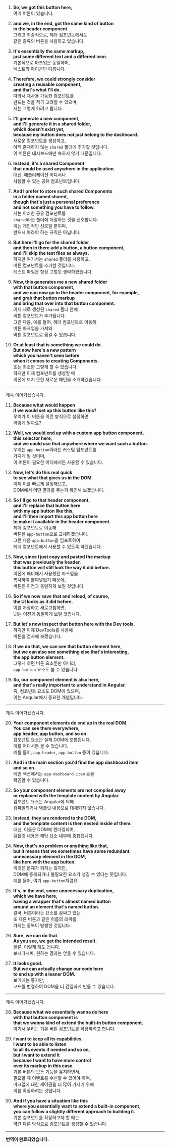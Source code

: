 1. **So, we got this button here,**  
   여기 버튼이 있습니다.

2. **and we, in the end, got the same kind of button**  
   **in the header component.**  
   그리고 최종적으로, 헤더 컴포넌트에서도  
   같은 종류의 버튼을 사용하고 있습니다.

3. **It's essentially the same markup,**  
   **just some different text and a different icon.**  
   기본적으로 마크업은 동일하며,  
   텍스트와 아이콘만 다릅니다.

4. **Therefore, we could strongly consider**  
   **creating a reusable component,**  
   **and that's what I'll do.**  
   따라서 재사용 가능한 컴포넌트를  
   만드는 것을 적극 고려할 수 있으며,  
   저는 그렇게 하려고 합니다.

5. **I'll generate a new component,**  
   **and I'll generate it in a shared folder,**  
   **which doesn't exist yet,**  
   **because my button does not just belong to the dashboard.**  
   새로운 컴포넌트를 생성하고,  
   아직 존재하지 않는 `shared` 폴더에 추가할 것입니다.  
   이 버튼은 대시보드에만 속하지 않기 때문입니다.

6. **Instead, it's a shared Component**  
   **that could be used anywhere in the application.**  
   대신, 애플리케이션 어디서나  
   사용할 수 있는 공유 컴포넌트입니다.

7. **And I prefer to store such shared Components**  
   **in a folder named shared,**  
   **though that's just a personal preference**  
   **and not something you have to follow.**  
   저는 이러한 공유 컴포넌트를  
   `shared`라는 폴더에 저장하는 것을 선호합니다.  
   이는 개인적인 선호일 뿐이며,  
   반드시 따라야 하는 규칙은 아닙니다.

8. **But here I'll go for the shared folder**  
   **and then in there add a button, a button component,**  
   **and I'll skip the test files as always.**  
   하지만 여기서는 `shared` 폴더를 사용하고,  
   버튼 컴포넌트를 추가할 것입니다.  
   테스트 파일은 항상 그렇듯 생략하겠습니다.

9. **Now, this generates me a new shared folder**  
   **with that button component,**  
   **and we can now go to the header component, for example,**  
   **and grab that button markup**  
   **and bring that over into that button component.**  
   이제 새로 생성된 `shared` 폴더 안에  
   버튼 컴포넌트가 추가됩니다.  
   그런 다음, 예를 들어, 헤더 컴포넌트로 이동해  
   버튼 마크업을 가져와  
   버튼 컴포넌트로 옮길 수 있습니다.

10. **Or at least that is something we could do.**  
    **But now here's a new pattern**  
    **which you haven't seen before**  
    **when it comes to creating Components.**  
    또는 최소한 그렇게 할 수 있습니다.  
    하지만 이제 컴포넌트를 생성할 때  
    이전에 보지 못한 새로운 패턴을 소개하겠습니다.

---

계속 이어가겠습니다.

11. **Because what would happen**  
    **if we would set up this button like this?**  
    우리가 이 버튼을 이런 방식으로 설정하면  
    어떻게 될까요?

12. **Well, we would end up with a custom app button component,**  
    **this selector here,**  
    **and we could use that anywhere where we want such a button.**  
    우리는 `app-button`이라는 커스텀 컴포넌트를  
    가지게 될 것이며,  
    이 버튼이 필요한 어디에서든 사용할 수 있습니다.

13. **Now, let's do this real quick**  
    **to see what that gives us in the DOM.**  
    이제 이를 빠르게 설정해보고,  
    DOM에서 어떤 결과를 주는지 확인해 보겠습니다.

14. **So I'll go to that header component,**  
    **and I'll replace that button here**  
    **with my app button like this,**  
    **and I'll then import this app button here**  
    **to make it available in the header component.**  
    헤더 컴포넌트로 이동해  
    버튼을 `app-button`으로 교체하겠습니다.  
    그런 다음 `app-button`을 임포트하여  
    헤더 컴포넌트에서 사용할 수 있도록 하겠습니다.

15. **Now, since I just copy and pasted the markup**  
    **that was previously the header,**  
    **this button will still look the way it did before.**  
    이전에 헤더에서 사용했던 마크업을  
    복사하여 붙여넣었기 때문에,  
    버튼은 이전과 동일하게 보일 것입니다.

16. **So if we now save that and reload, of course,**  
    **the UI looks as it did before.**  
    이를 저장하고 새로고침하면,  
    UI는 이전과 동일하게 보일 것입니다.

17. **But let's now inspect that button here with the Dev tools.**  
    하지만 이제 DevTools를 사용해  
    버튼을 검사해 보겠습니다.

18. **If we do that, we can see that button element here,**  
    **but we can also see something else that's interesting,**  
    **the app button element.**  
    그렇게 하면 버튼 요소뿐만 아니라,  
    `app-button` 요소도 볼 수 있습니다.

19. **So, our component element is also here,**  
    **and that's really important to understand in Angular.**  
    즉, 컴포넌트 요소도 DOM에 있으며,  
    이는 Angular에서 중요한 개념입니다.

---

계속 이어가겠습니다.

20. **Your component elements do end up in the real DOM.**  
    **You can see them everywhere,**  
    **app header, app button, and so on.**  
    컴포넌트 요소는 실제 DOM에 포함됩니다.  
    이를 어디서든 볼 수 있습니다.  
    예를 들어, `app-header`, `app-button` 등이 있습니다.

21. **And in the main section you'd find the app dashboard item**  
    **and so on.**  
    메인 섹션에서는 `app-dashboard-item` 등을  
    확인할 수 있습니다.

22. **So your component elements are not compiled away**  
    **or replaced with the template content by Angular.**  
    컴포넌트 요소는 Angular에 의해  
    컴파일되거나 템플릿 내용으로 대체되지 않습니다.

23. **Instead, they are rendered to the DOM,**  
    **and the template content is then nested inside of them.**  
    대신, 이들은 DOM에 렌더링되며,  
    템플릿 내용은 해당 요소 내부에 중첩됩니다.

24. **Now, that's no problem or anything like that,**  
    **but it means that we sometimes have some redundant,**  
    **unnecessary element in the DOM,**  
    **like here with the app button.**  
    이것은 문제가 되지는 않지만,  
    DOM에 중복되거나 불필요한 요소가 생길 수 있다는 뜻입니다.  
    예를 들어, 여기 `app-button`처럼요.

25. **It's, in the end, some unnecessary duplication,**  
    **which we have here,**  
    **having a wrapper that's almost named button**  
    **around an element that's named button.**  
    결국, 버튼이라는 요소를 감싸고 있는  
    또 다른 버튼과 같은 이름의 래퍼를  
    가지는 중복이 발생한 것입니다.

26. **Sure, we can do that.**  
    **As you see, we get the intended result.**  
    물론, 이렇게 해도 됩니다.  
    보시다시피, 원하는 결과는 얻을 수 있습니다.

27. **It looks good.**  
    **But we can actually change our code here**  
    **to end up with a leaner DOM.**  
    보기에는 좋지만,  
    코드를 변경하여 DOM을 더 간결하게 만들 수 있습니다.

---

계속 이어가겠습니다.

28. **Because what we essentially wanna do here**  
    **with that button component is**  
    **that we wanna kind of extend the built-in button component.**  
    여기서 우리는 기본 버튼 컴포넌트를 확장하려고 합니다.

29. **I want to keep all its capabilities.**  
    **I want to be able to listen**  
    **to all its events if needed and so on,**  
    **but I want to extend it**  
    **because I want to have more control**  
    **over its markup in this case.**  
    기본 버튼의 모든 기능을 유지하면서,  
    필요할 때 이벤트를 수신할 수 있어야 하며,  
    마크업에 대한 제어권을 더 많이 가지기 위해  
    이를 확장하려는 것입니다.

30. **And if you have a situation like this**  
    **where you essentially want to extend a built-in component,**  
    **you can follow a slightly different approach to building it.**  
    기본 컴포넌트를 확장하고자 할 때는  
    약간 다른 방식으로 컴포넌트를 생성할 수 있습니다.

---

**번역이 완료되었습니다.**
